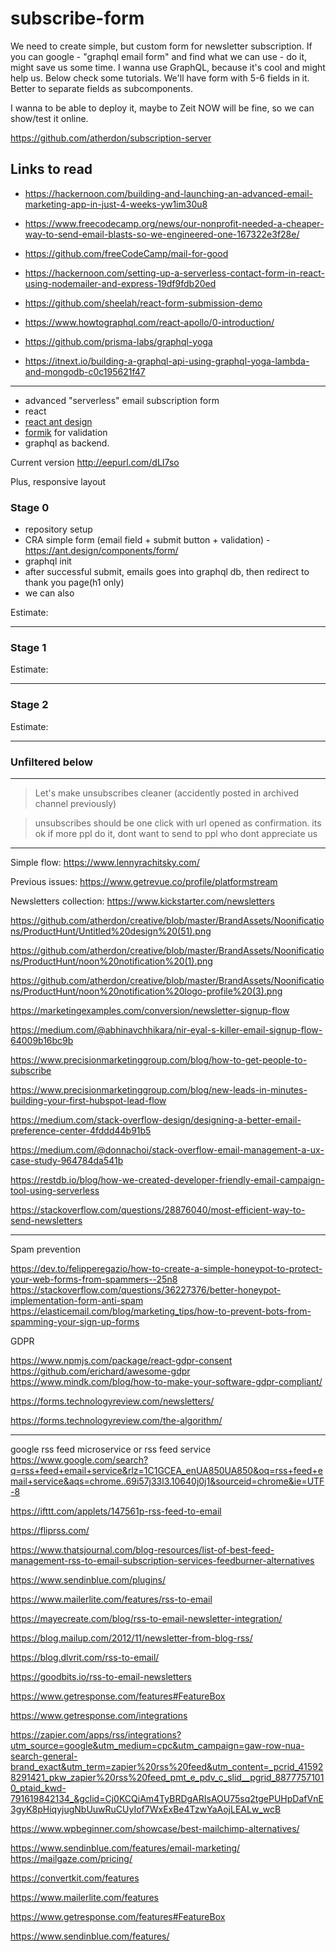 # subscribe-form

We need to create simple, but custom form for newsletter subscription.
If you can google - "graphql email form" and find what we can use - do it, might save us some time.
I wanna use GraphQL, because it's cool and might help us. Below check some tutorials.
We'll have form with 5-6 fields in it. Better to separate fields as subcomponents.

I wanna to be able to deploy it, maybe to Zeit NOW will be fine, so we can show/test it online.

https://github.com/atherdon/subscription-server

## Links to read

- https://hackernoon.com/building-and-launching-an-advanced-email-marketing-app-in-just-4-weeks-yw1im30u8
- https://www.freecodecamp.org/news/our-nonprofit-needed-a-cheaper-way-to-send-email-blasts-so-we-engineered-one-167322e3f28e/
- https://github.com/freeCodeCamp/mail-for-good

- https://hackernoon.com/setting-up-a-serverless-contact-form-in-react-using-nodemailer-and-express-19df9fdb20ed
- https://github.com/sheelah/react-form-submission-demo

- https://www.howtographql.com/react-apollo/0-introduction/
- https://github.com/prisma-labs/graphql-yoga
- https://itnext.io/building-a-graphql-api-using-graphql-yoga-lambda-and-mongodb-c0c195621f47

---


- advanced "serverless" email subscription form
- react
- [react ant design](https://github.com/ant-design/ant-design)
- [formik](https://github.com/jaredpalmer/formik) for validation
- graphql as backend.

Current version http://eepurl.com/dLI7so

Plus, responsive layout


### Stage 0 
 - repository setup
 - CRA simple form (email field + submit button + validation) - https://ant.design/components/form/
 - graphql init
 - after successful submit, emails goes into graphql db, then redirect to thank you page(h1 only)
 - we can also

Estimate: 

---

### Stage 1
Estimate: 

---

### Stage 2
Estimate:

---

### Unfiltered below


---

> Let's make unsubscribes cleaner (accidently posted in archived channel previously)

> unsubscribes should be one click with url opened as confirmation. its ok if more ppl do it, dont want to send to ppl who dont appreciate us


---

Simple flow: https://www.lennyrachitsky.com/

Previous issues: https://www.getrevue.co/profile/platformstream

Newsletters collection: https://www.kickstarter.com/newsletters

https://github.com/atherdon/creative/blob/master/BrandAssets/Noonifications/ProductHunt/Untitled%20design%20(51).png

https://github.com/atherdon/creative/blob/master/BrandAssets/Noonifications/ProductHunt/noon%20notification%20(1).png

https://github.com/atherdon/creative/blob/master/BrandAssets/Noonifications/ProductHunt/noon%20notification%20logo-profile%20(3).png

https://marketingexamples.com/conversion/newsletter-signup-flow

https://medium.com/@abhinavchhikara/nir-eyal-s-killer-email-signup-flow-64009b16bc9b

https://www.precisionmarketinggroup.com/blog/how-to-get-people-to-subscribe


https://www.precisionmarketinggroup.com/blog/new-leads-in-minutes-building-your-first-hubspot-lead-flow


https://medium.com/stack-overflow-design/designing-a-better-email-preference-center-4fddd44b91b5


https://medium.com/@donnachoi/stack-overflow-email-management-a-ux-case-study-964784da541b

https://restdb.io/blog/how-we-created-developer-friendly-email-campaign-tool-using-serverless


https://stackoverflow.com/questions/28876040/most-efficient-way-to-send-newsletters


----


Spam prevention

https://dev.to/felipperegazio/how-to-create-a-simple-honeypot-to-protect-your-web-forms-from-spammers--25n8
https://stackoverflow.com/questions/36227376/better-honeypot-implementation-form-anti-spam
https://elasticemail.com/blog/marketing_tips/how-to-prevent-bots-from-spamming-your-sign-up-forms


GDPR

https://www.npmjs.com/package/react-gdpr-consent
https://github.com/erichard/awesome-gdpr
https://www.mindk.com/blog/how-to-make-your-software-gdpr-compliant/


https://forms.technologyreview.com/newsletters/

https://forms.technologyreview.com/the-algorithm/

---


google rss feed microservice or rss feed service
https://www.google.com/search?q=rss+feed+email+service&rlz=1C1GCEA_enUA850UA850&oq=rss+feed+email+service&aqs=chrome..69i57j33l3.10640j0j1&sourceid=chrome&ie=UTF-8


https://ifttt.com/applets/147561p-rss-feed-to-email

https://fliprss.com/

https://www.thatsjournal.com/blog-resources/list-of-best-feed-management-rss-to-email-subscription-services-feedburner-alternatives

https://www.sendinblue.com/plugins/

https://www.mailerlite.com/features/rss-to-email

https://mayecreate.com/blog/rss-to-email-newsletter-integration/

https://blog.mailup.com/2012/11/newsletter-from-blog-rss/

https://blog.dlvrit.com/rss-to-email/

https://goodbits.io/rss-to-email-newsletters

https://www.getresponse.com/features#FeatureBox

https://www.getresponse.com/integrations

https://zapier.com/apps/rss/integrations?utm_source=google&utm_medium=cpc&utm_campaign=gaw-row-nua-search-general-brand_exact&utm_term=zapier%20rss%20feed&utm_content=_pcrid_415928291421_pkw_zapier%20rss%20feed_pmt_e_pdv_c_slid__pgrid_88777571010_ptaid_kwd-791619842134_&gclid=Cj0KCQiAm4TyBRDgARIsAOU75sq2tgePUHpDafVnE3gyK8pHiqyjugNbUuwRuCUyIof7WxExBe4TzwYaAojLEALw_wcB

https://www.wpbeginner.com/showcase/best-mailchimp-alternatives/

https://www.sendinblue.com/features/email-marketing/
https://mailgaze.com/pricing/

https://convertkit.com/features

https://www.mailerlite.com/features

https://www.getresponse.com/features#FeatureBox

https://www.sendinblue.com/features/


